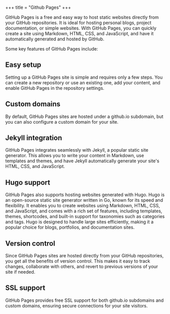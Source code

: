 +++
title = "Github Pages"
+++

GitHub Pages is a free and easy way to host static websites directly 
from your GitHub repositories. 
It is ideal for hosting personal blogs, project documentation, 
or simple websites. 
With GitHub Pages, you can quickly create a site using Markdown, 
HTML, CSS, and JavaScript, and have it automatically generated and 
hosted by GitHub.

Some key features of GitHub Pages include:

## Easy setup

Setting up a GitHub Pages site is simple and requires only a few steps. You can create a new repository or use an existing one, add your content, and enable GitHub Pages in the repository settings.

## Custom domains

By default, GitHub Pages sites are hosted under a github.io subdomain, but you can also configure a custom domain for your site.

## Jekyll integration

GitHub Pages integrates seamlessly with Jekyll, a popular static site generator. 
This allows you to write your content in Markdown, use templates and themes, 
and have Jekyll automatically generate your site's HTML, CSS, and JavaScript.

## Hugo support

GitHub Pages also supports hosting websites generated with Hugo. 
Hugo is an open-source static site generator written in Go, 
known for its speed and flexibility. 
It enables you to create websites using Markdown, HTML, CSS, and JavaScript, 
and comes with a rich set of features, including templates, themes, shortcodes, 
and built-in support for taxonomies such as categories and tags. 
Hugo is designed to handle large sites efficiently, making it a 
popular choice for blogs, portfolios, and documentation sites.

## Version control

Since GitHub Pages sites are hosted directly from your GitHub repositories, 
you get all the benefits of version control. This makes it easy to track 
changes, collaborate with others, and revert to previous versions of your site if needed.

## SSL support

GitHub Pages provides free SSL support for both github.io subdomains and 
custom domains, ensuring secure connections for your site visitors.